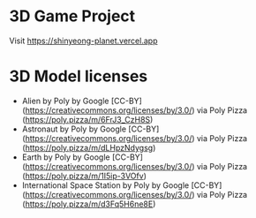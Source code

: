 # 3D Game Project

Visit https://shinyeong-planet.vercel.app

# 3D Model licenses

- Alien by Poly by Google [CC-BY] (https://creativecommons.org/licenses/by/3.0/) via Poly Pizza (https://poly.pizza/m/6FrJ3_CzH8S)
- Astronaut by Poly by Google [CC-BY] (https://creativecommons.org/licenses/by/3.0/) via Poly Pizza (https://poly.pizza/m/dLHpzNdygsg)
- Earth by Poly by Google [CC-BY] (https://creativecommons.org/licenses/by/3.0/) via Poly Pizza (https://poly.pizza/m/1I5ip-3VOfv)
- International Space Station by Poly by Google [CC-BY] (https://creativecommons.org/licenses/by/3.0/) via Poly Pizza (https://poly.pizza/m/d3Fq5H6ne8E)
